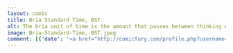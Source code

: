 ```yaml
---
layout: comic
title: Bria Standard Time, BST
alt: The bria unit of time is the amount that passes between thinking everything will maybe be ok to realizing that all is lost.
image: Bria-Standard-Time,-BST.jpeg
comment: [{'date': '<a href="http://comicfury.com/profile.php?username=tecco_dsilva" title="tecco_dsilva">tecco_dsilva</a>', 'username': 'tecco_dsilva', 'comment': 'Still doing this whole trying to do stuff thing, so you get old doodles instead of new comics.'}, {'date': '28th Apr 2015, 9:36 PM', 'username': 'ThornsInOurSide', 'comment': 'Believe me, once things really do get great, you won&#039;t be making comics at all.'}, {'date': '4th May 2015, 12:14 PM', 'username': 'tecco_dsilva', 'comment': 'Well of course, there&#039;s nothing funny about success.'}]
---
```

